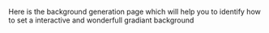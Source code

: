 Here is the background generation page which will help you to identify how to set a interactive and wonderfull gradiant background
